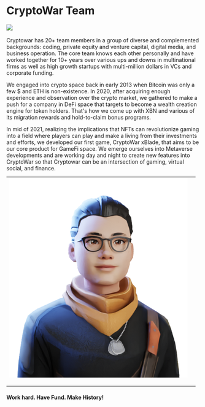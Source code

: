 # CryptoWar Team





![](.gitbook/assets/26951908\_353943671740574\_2180541227379288141\_o.jpg)

Cryptowar has 20+ team members in a group of diverse and complemented backgrounds: coding, private equity and venture capital, digital media, and business operation. The core team knows each other personally and have worked together for 10+ years over various ups and downs in multinational firms as well as high growth startups with multi-million dollars in VCs and corporate funding.

We engaged into crypto space back in early 2013 when Bitcoin was only a few $ and ETH is non-existence. In 2020, after acquiring enough experience and observation over the crypto market, we gathered to make a push for a company in DeFi space that targets to become a wealth creation engine for token holders. That's how we come up with XBN and various of its migration rewards and hold-to-claim bonus programs.

In mid of 2021, realizing the implications that NFTs can revolutionize gaming into a field where players can play and make a living from their investments and efforts, we developed our first game, CryptoWar xBlade, that aims to be our core product for GameFi space. We emerge ourselves into Metaverse developments and are working day and night to create new features into CryptoWar so that Cryptowar can be an intersection of gaming, virtual social, and finance.

|                                |   |
| :----------------------------: | - |
| ![](.gitbook/assets/james.png) |   |
|                                |   |
|                                |   |
|                                |   |

#### Work hard. Have Fund. Make History!
